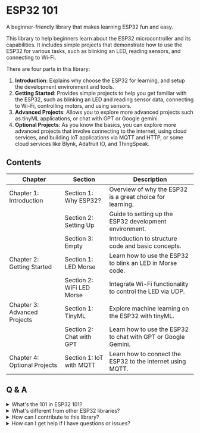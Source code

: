 # ESP32 101
A beginner-friendly library that makes learning ESP32 fun and easy.

This library to help beginners learn about the ESP32 microcontroller and its capabilities. It includes simple projects that demonstrate how to use the ESP32 for various tasks, such as blinking an LED, reading sensors, and connecting to Wi-Fi.

There are four parts in this library:

1. **Introduction**: Explains why choose the ESP32 for learning, and setup the development environment and tools.
2. **Getting Started**: Provides simple projects to help you get familiar with the ESP32, such as blinking an LED and reading sensor data, connecting to Wi-Fi, controlling motors, and using sensors.
3. **Advanced Projects**: Allows you to explore more advanced projects such as tinyML applications, or chat with GPT or Google gemini.
4. **Optional Projects**: As you know the basics, you can explore more advanced projects that involve connecting to the internet, using cloud services, and building IoT applications via MQTT and HTTP, or some cloud services like Blynk, Adafruit IO, and ThingSpeak.

## Contents
| Chapter                       | Section                   | Description                                                   |
|-------------------------------|---------------------------|---------------------------------------------------------------|
| Chapter 1: Introduction       | Section 1: Why ESP32?     | Overview of why the ESP32 is a great choice for learning.     |
|                               | Section 2: Setting Up     | Guide to setting up the ESP32 development environment.        |
|                               | Section 3: Empty          | Introduction to structure code and basic concepts.            |
| Chapter 2: Getting Started    | Section 1: LED Morse      | Learn how to use the ESP32 to blink an LED in Morse code.     |
|                               | Section 2: WiFi LED Morse | Integrate Wi-Fi functionality to control the LED via UDP.     |
| Chapter 3: Advanced Projects  | Section 1: TinyML         | Explore machine learning on the ESP32 with tinyML.            |
|                               | Section 2: Chat with GPT  | Learn how to use the ESP32 to chat with GPT or Google Gemini. |
| Chapter 4: Optional Projects  | Section 1: IoT with MQTT  | Learn how to connect the ESP32 to the internet using MQTT.    |

## Q & A
<details>
<summary>What's the 101 in ESP32 101?
</summary>

The number "101" is often used to indicate a basic or foundational level of understanding, similar to how college courses are numbered (e.g., "Introduction to Psychology 101"). This library aims to provide a simple and accessible way for newcomers to learn about the ESP32 and its capabilities.

</details>

<details>
<summary>What's different from other ESP32 libraries?</summary>

Well, there are many ESP32 libraries out there, but they often get started with a ugly IDE, boring examples, not creative projects. Even not teaching you why you need to learn with a boring example. This library is designed to be beginner-friendly, with a focus on fun and engaging projects that help you learn the basics of the ESP32 in a simple way. It also provides clear explanations and step-by-step instructions to make learning easy and enjoyable.
</details>

<details>
<summary>How can I contribute to this library?</summary>
You can contribute by creating new projects, improving existing ones, or providing feedback on the library. If you have a fun and creative project idea that uses the ESP32, feel free to share it! You can also help by reporting issues or suggesting improvements to the documentation.
</details>

<details>
<summary>How can I get help if I have questions or issues?</summary>
You can ask questions or report issues on the library's GitHub repository. The community is always ready to help, and you can also find answers to common questions in the documentation.
</details>